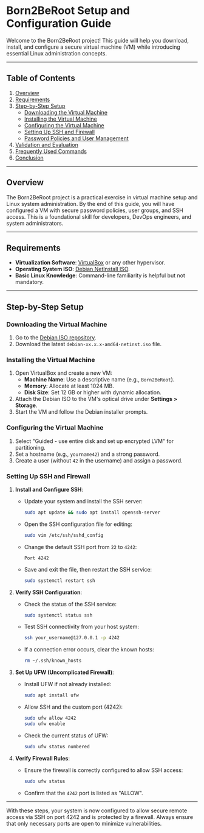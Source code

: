 # Born2BeRoot Setup and Configuration Guide

Welcome to the Born2BeRoot project! This guide will help you download, install, and configure a secure virtual machine (VM) while introducing essential Linux administration concepts.

---

## Table of Contents

1. [Overview](#overview)
2. [Requirements](#requirements)
3. [Step-by-Step Setup](#step-by-step-setup)
   - [Downloading the Virtual Machine](#downloading-the-virtual-machine)
   - [Installing the Virtual Machine](#installing-the-virtual-machine)
   - [Configuring the Virtual Machine](#configuring-the-virtual-machine)
   - [Setting Up SSH and Firewall](#setting-up-ssh-and-firewall)
   - [Password Policies and User Management](#password-policies-and-user-management)
4. [Validation and Evaluation](#validation-and-evaluation)
5. [Frequently Used Commands](#frequently-used-commands)
6. [Conclusion](#conclusion)

---

## Overview

The Born2BeRoot project is a practical exercise in virtual machine setup and Linux system administration. By the end of this guide, you will have configured a VM with secure password policies, user groups, and SSH access. This is a foundational skill for developers, DevOps engineers, and system administrators.

---

## Requirements

- **Virtualization Software**: [VirtualBox](https://www.virtualbox.org/) or any other hypervisor.
- **Operating System ISO**: [Debian NetInstall ISO](https://cdimage.debian.org/debian-cd/current/amd64/iso-cd/).
- **Basic Linux Knowledge**: Command-line familiarity is helpful but not mandatory.

---

## Step-by-Step Setup

### Downloading the Virtual Machine

1. Go to the [Debian ISO repository](https://cdimage.debian.org/debian-cd/current/amd64/iso-cd/).
2. Download the latest `debian-xx.x.x-amd64-netinst.iso` file.

### Installing the Virtual Machine

1. Open VirtualBox and create a new VM:
   - **Machine Name**: Use a descriptive name (e.g., `Born2BeRoot`).
   - **Memory**: Allocate at least 1024 MB.
   - **Disk Size**: Set 12 GB or higher with dynamic allocation.
2. Attach the Debian ISO to the VM's optical drive under **Settings > Storage**.
3. Start the VM and follow the Debian installer prompts.

### Configuring the Virtual Machine

1. Select "Guided - use entire disk and set up encrypted LVM" for partitioning.
2. Set a hostname (e.g., `yourname42`) and a strong password.
3. Create a user (without `42` in the username) and assign a password.

### Setting Up SSH and Firewall

1. **Install and Configure SSH**:
   - Update your system and install the SSH server:
     ```bash
     sudo apt update && sudo apt install openssh-server
     ```
   - Open the SSH configuration file for editing:
     ```bash
     sudo vim /etc/ssh/sshd_config
     ```
   - Change the default SSH port from `22` to `4242`:
     ```plaintext
     Port 4242
     ```
   - Save and exit the file, then restart the SSH service:
     ```bash
     sudo systemctl restart ssh
     ```

2. **Verify SSH Configuration**:
   - Check the status of the SSH service:
     ```bash
     sudo systemctl status ssh
     ```
   - Test SSH connectivity from your host system:
     ```bash
     ssh your_username@127.0.0.1 -p 4242
     ```
   - If a connection error occurs, clear the known hosts:
     ```bash
     rm ~/.ssh/known_hosts
     ```

3. **Set Up UFW (Uncomplicated Firewall)**:
   - Install UFW if not already installed:
     ```bash
     sudo apt install ufw
     ```
   - Allow SSH and the custom port (4242):
     ```bash
     sudo ufw allow 4242
     sudo ufw enable
     ```
   - Check the current status of UFW:
     ```bash
     sudo ufw status numbered
     ```

4. **Verify Firewall Rules**:
   - Ensure the firewall is correctly configured to allow SSH access:
     ```bash
     sudo ufw status
     ```
   - Confirm that the `4242` port is listed as "ALLOW".

---

With these steps, your system is now configured to allow secure remote access via SSH on port 4242 and is protected by a firewall. Always ensure that only necessary ports are open to minimize vulnerabilities.


